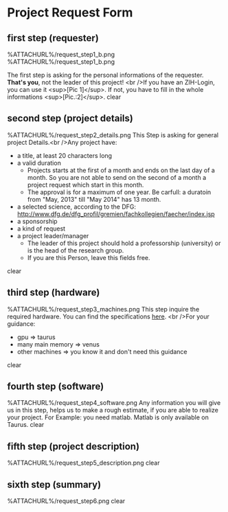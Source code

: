 # Project Request Form

## first step (requester)

<span class="twiki-macro IMAGE" type="frame" align="right"
caption="picture 2: personal information" width="170" zoom="on
">%ATTACHURL%/request_step1_b.png</span> <span class="twiki-macro IMAGE"
type="frame" align="right" caption="picture 1: login screen" width="170"
zoom="on
">%ATTACHURL%/request_step1_b.png</span>

The first step is asking for the personal informations of the requester.
**That's you**, not the leader of this project! \<br />If you have an
ZIH-Login, you can use it \<sup>\[Pic 1\]\</sup>. If not, you have to
fill in the whole informations \<sup>\[Pic.:2\]\</sup>. <span
class="twiki-macro IMAGE">clear</span>

## second step (project details)

<span class="twiki-macro IMAGE" type="frame" align="right"
caption="picture 3: project details" width="170" zoom="on
">%ATTACHURL%/request_step2_details.png</span> This Step is asking for
general project Details.\<br />Any project have:

-   a title, at least 20 characters long
-   a valid duration
    -   Projects starts at the first of a month and ends on the last day
        of a month. So you are not able to send on the second of a month
        a project request which start in this month.
    -   The approval is for a maximum of one year. Be carfull: a
        duratoin from "May, 2013" till "May 2014" has 13 month.
-   a selected science, according to the DFG:
    <http://www.dfg.de/dfg_profil/gremien/fachkollegien/faecher/index.jsp>
-   a sponsorship
-   a kind of request
-   a project leader/manager
    -   The leader of this project should hold a professorship
        (university) or is the head of the research group.
    -   If you are this Person, leave this fields free.

<span class="twiki-macro IMAGE">clear</span>

## third step (hardware)

<span class="twiki-macro IMAGE" type="frame" align="right"
caption="picture 4: hardware" width="170" zoom="on
">%ATTACHURL%/request_step3_machines.png</span> This step inquire the
required hardware. You can find the specifications [here](Hardware).
\<br />For your guidance:

-   gpu => taurus
-   many main memory => venus
-   other machines => you know it and don't need this guidance

<span class="twiki-macro IMAGE">clear</span>

## fourth step (software)

<span class="twiki-macro IMAGE" type="frame" align="right"
caption="picture 5: software" width="170" zoom="on
">%ATTACHURL%/request_step4_software.png</span> Any information you will
give us in this step, helps us to make a rough estimate, if you are able
to realize your project. For Example: you need matlab. Matlab is only
available on Taurus. <span class="twiki-macro IMAGE">clear</span>

## fifth step (project description)

<span class="twiki-macro IMAGE" type="frame" align="right"
caption="picture 6: project description" width="170" zoom="on
">%ATTACHURL%/request_step5_description.png</span> <span
class="twiki-macro IMAGE">clear</span>

## sixth step (summary)

<span class="twiki-macro IMAGE" type="frame" align="right"
caption="picture 8: summary" width="170" zoom="on
">%ATTACHURL%/request_step6.png</span> <span
class="twiki-macro IMAGE">clear</span>
